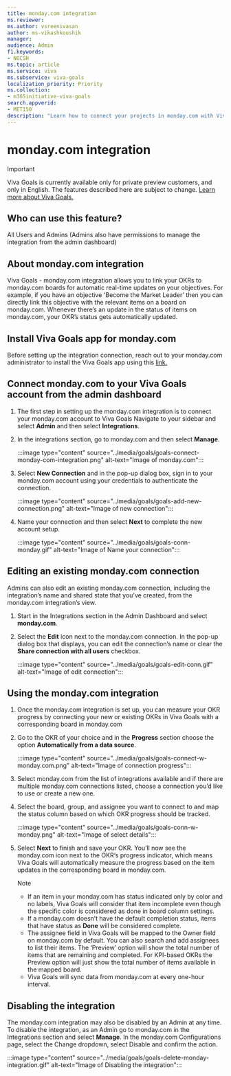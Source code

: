 ```yaml
---
title: monday.com integration
ms.reviewer: 
ms.author: vsreenivasan
author: ms-vikashkoushik
manager: 
audience: Admin
f1.keywords:
- NOCSH
ms.topic: article
ms.service: viva
ms.subservice: viva-goals
localization_priority: Priority
ms.collection:  
- m365initiative-viva-goals  
search.appverid:
- MET150
description: "Learn how to connect your projects in monday.com with Viva Goals."
---
```


# monday.com integration

> [!IMPORTANT]
> Viva Goals is currently available only for private preview customers, and only in English. The features described here are subject to change. [Learn more about Viva Goals.](https://go.microsoft.com/fwlink/?linkid=2189933)

## Who can use this feature? 

All Users and Admins (Admins also have permissions to manage the integration from the admin dashboard) 

## About monday.com integration

Viva Goals - monday.com integration allows you to link your OKRs to monday.com boards for automatic real-time updates on your objectives. For example, if you have an objective 'Become the Market Leader' then you can directly link this objective with the relevant items on a board on monday.com. Whenever there’s an update in the status of items on monday.com, your OKR’s status gets automatically updated. 

## Install Viva Goals app for monday.com

Before setting up the integration connection, reach out to your monday.com administrator to install the Viva Goals app using this [link.](https://auth.monday.com/auth/login_monday/enter_slug?force_existing_account=true&oauth_payload_token=eyJhbGciOiJIUzI1NiJ9.eyJjbGllbnRfaWQiOiJiMTFlMmUxMDljOTdiMzcxYzAzYTk0YzRlNWQ4ZWNmZSIsInJlc3BvbnNlX3R5cGUiOiJpbnN0YWxsIiwib2F1dGhfdmVyc2lvbiI6Mn0.ld79ozTcYkdq5gD2eu60HSLoDeuNB_nb2bsOsmJzqyM) 

## Connect monday.com to your Viva Goals account from the admin dashboard

1. The first step in setting up the monday.com integration is to connect your monday.com account to Viva Goals Navigate to your sidebar and select **Admin** and then select **Integrations**.

2. In the integrations section, go to monday.com and then select **Manage**. 

    :::image type="content" source="../media/goals/goals-connect-monday-com-integration.png" alt-text="Image of monday.com":::


3. Select **New Connection** and in the pop-up dialog box, sign in to your monday.com account using your credentials to authenticate the connection. 

    :::image type="content" source="../media/goals/goals-add-new-connection.png" alt-text="Image of new connection":::


4. Name your connection and then select **Next** to complete the new account setup.

    :::image type="content" source="../media/goals/goals-conn-monday.gif" alt-text="Image of Name your connection":::

## Editing an existing monday.com connection

Admins can also edit an existing monday.com connection, including the integration’s name and shared state that you’ve created, from the monday.com integration’s view. 

1. Start in the Integrations section in the Admin Dashboard and select **monday.com**. 

2. Select the **Edit** icon next to the monday.com connection. In the pop-up dialog box that displays, you can edit the connection’s name or clear the **Share connection with all users** checkbox. 

    :::image type="content" source="../media/goals/goals-edit-conn.gif" alt-text="Image of edit connection":::

## Using the monday.com integration

1. Once the monday.com integration is set up, you can measure your OKR progress by connecting your new or existing OKRs in Viva Goals with a corresponding board in monday.com

2. Go to the OKR of your choice and in the **Progress** section choose the option **Automatically from a data source**. 

    :::image type="content" source="../media/goals/goals-connect-w-monday.com.png" alt-text="Image of connection progress":::

3. Select monday.com from the list of integrations available and if there are multiple monday.com connections listed, choose a connection you’d like to use or create a new one. 

4. Select the board, group, and assignee you want to connect to and map the status column based on which OKR progress should be tracked. 

    :::image type="content" source="../media/goals/goals-conn-w-monday.png" alt-text="Image of select details":::

5. Select **Next** to finish and save your OKR. You’ll now see the monday.com icon next to the OKR‘s progress indicator, which means Viva Goals will automatically measure the progress based on the item updates in the corresponding board in monday.com. 

    > [!NOTE]
    >
    > - If an item in your monday.com has status indicated only by color and no labels, Viva Goals will consider that item incomplete even though the specific color is considered as done in board column settings.
    > - If a monday.com doesn’t have the default completion status, items that have status as **Done** will be considered complete.
    > - The assignee field in Viva Goals will be mapped to the Owner field on monday.com by default. You can also search and add assignees to list their items. The ‘Preview’ option will show the total number of items that are remaining and completed. For KPI-based OKRs the Preview option will just show the total number of items available in the mapped board.
    > - Viva Goals will sync data from monday.com at every one-hour interval. 

## Disabling the integration

The monday.com integration may also be disabled by an Admin at any time. To disable the integration, as an Admin go to monday.com in the Integrations section and select **Manage**. In the monday.com Configurations page, select the Change dropdown, select Disable and confirm the action. 

:::image type="content" source="../media/goals/goals-delete-monday-integration.gif" alt-text="Image of Disabling the integration":::
